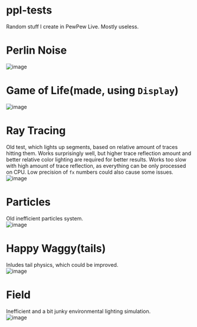 # ppl-tests
Random stuff I create in PewPew Live. Mostly useless.
# Perlin Noise
![image](https://github.com/user-attachments/assets/4bfd193b-c2c3-4da1-acc2-8e884c4ad0d4)
# Game of Life(made, using `Display`)
![image](https://github.com/user-attachments/assets/23742c20-0f80-43fb-8358-58df375737ee)
# Ray Tracing
Old test, which lights up segments, based on relative amount of traces hitting them. Works surprisingly well, but higher trace reflection amount and better relative color lighting are required for better results. Works too slow with high amount of trace reflection, as everything can be only processed on CPU. Low precision of `fx` numbers could also cause some issues.  
![image](https://github.com/user-attachments/assets/1881d3ed-cede-4689-aca4-f6ff2f69126b)
# Particles
Old inefficient particles system.  
![image](https://github.com/user-attachments/assets/6daa323f-650a-4e75-b80e-0d85cead1a83)
# Happy Waggy(tails)
Inludes tail physics, which could be improved.  
![image](https://github.com/user-attachments/assets/064eb28e-ad7b-4af3-8548-32c4625524d2)
# Field
Inefficient and a bit junky environmental lighting simulation.  
![image](https://github.com/user-attachments/assets/2e6fe083-388c-496d-bb09-fa44cabcc9fe)

